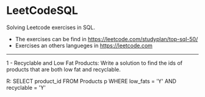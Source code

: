 # LeetCodeSQL
Solving Leetcode exercises in SQL.

- The exercises can be find in https://leetcode.com/studyplan/top-sql-50/
- Exercises an others langueges in https://leetcode.com


---
 1 - Recyclable and Low Fat Products:
 Write a solution to find the ids of products that are both low fat and recyclable.

 R: SELECT product_id FROM Products p WHERE low_fats = 'Y' AND recyclable = 'Y'

